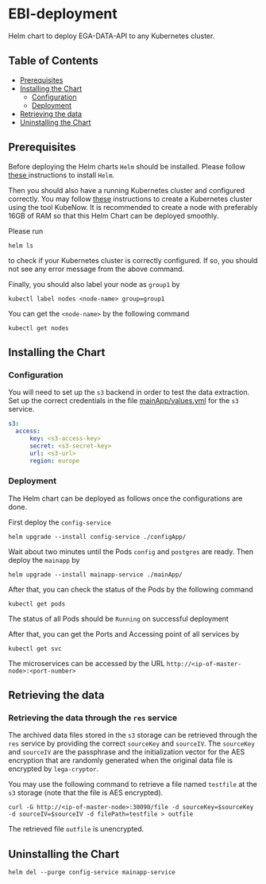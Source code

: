 # EBI-deployment

Helm chart to deploy EGA-DATA-API to any Kubernetes cluster.

## Table of Contents

- [Prerequisites](#Prerequisites)
- [Installing the Chart](#Installing-the-Chart)
    - [Configuration](#Chart-configuration)
    - [Deployment](#Chart-deployment)
- [Retrieving the data](#Retrieving-the-data)
- [Uninstalling the Chart](#Uninstalling-the-Chart)

## Prerequisites

Before deploying the Helm charts `Helm` should be installed. Please follow [these ](https://docs.helm.sh/using_helm#install-helm) instructions to install `Helm`.

Then you should also have a running Kubernetes cluster and configured correctly. You may follow [these](https://kubenow.readthedocs.io/en/stable/getting_started/bootstrap.html#deploy-on-openstack) instructions to create a Kubernetes cluster using the tool KubeNow. It is recommended to create a node with preferably 16GB of RAM so that this Helm Chart can be deployed smoothly.

Please run

    helm ls

to check if your Kubernetes cluster is correctly configured. If so, you should not see any error message from the above command.

Finally, you should also label your node as `group1` by 

    kubectl label nodes <node-name> group=group1

You can get the `<node-name>` by the following command

    kubectl get nodes

## Installing the Chart

### Configuration

You will need to set up the `s3` backend in order to test the data extraction.
Set up the correct credentials in the file
[mainApp/values.yml](../mainApp/values.yml) for the `s3` service.

```yaml
s3:
  access:
      key: <s3-access-key>
      secret: <s3-secret-key>
      url: <s3-url>
      region: europe
```

### Deployment

The Helm chart can be deployed as follows once the configurations are done.

First deploy the `config-service`

    helm upgrade --install config-service ./configApp/

Wait about two minutes until the Pods `config` and `postgres` are ready. Then deploy the `mainapp` by

    helm upgrade --install mainapp-service ./mainApp/

After that, you can check the status of the Pods by the following command 

    kubectl get pods

The status of all Pods should be `Running` on successful deployment

After that, you can get the Ports and Accessing point of all services by 

    kubectl get svc

The microservices can be accessed by the URL `http://<ip-of-master-node>:<port-number>`

## Retrieving the data

### Retrieving the data through the `res` service

The archived data files stored in the `s3` storage can be retrieved through the
`res` service by providing the correct `sourceKey` and `sourceIV`. The
`sourceKey` and `sourceIV` are the  passphrase and the initialization
vector for the AES encryption that are randomly generated when the original
data file is encrypted by `lega-cryptor`.

You may use the following command to retrieve a file named `testfile` at the `s3`
storage (note that the file is AES encrypted).

    curl -G http://<ip-of-master-node>:30090/file -d sourceKey=$sourceKey -d sourceIV=$sourceIV -d filePath=testfile > outfile

The retrieved file `outfile` is unencrypted.

## Uninstalling the Chart

    helm del --purge config-service mainapp-service

